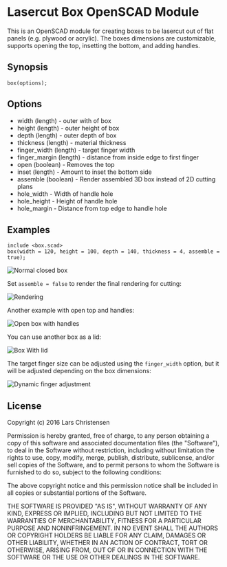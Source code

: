 # Lasercut Box OpenSCAD Module

This is an OpenSCAD module for creating boxes to be lasercut out of flat panels (e.g. plywood or acrylic). The boxes dimensions are customizable, supports opening the top, insetting the bottom, and adding handles.

## Synopsis

```
box(options);
```

## Options

 * width (length) - outer with of box
 * height (length) - outer height of box
 * depth (length) - outer depth of box
 * thickness (length) - material thickness
 * finger_width (length) - target finger width
 * finger_margin (length) - distance from inside edge to first finger
 * open (boolean) - Removes the top
 * inset (length) - Amount to inset the bottom side
 * assemble (boolean) - Render assembled 3D box instead of 2D cutting plans
 * hole_width - Width of handle hole
 * hole_height - Height of handle hole
 * hole_margin - Distance from top edge to handle hole

## Examples

```scad
include <box.scad>
box(width = 120, height = 100, depth = 140, thickness = 4, assemble = true);
```

![Normal closed box](https://github.com/larsch/lasercut-box-openscad/blob/master/box_normal.png)

Set ```assemble = false``` to render the final rendering for cutting:

![Rendering](https://github.com/larsch/lasercut-box-openscad/blob/master/box_normal_cut.png)

Another example with open top and handles:

![Open box with handles](https://github.com/larsch/lasercut-box-openscad/blob/master/box_open_handles.png)

You can use another box as a lid:

![Box With lid](https://github.com/larsch/lasercut-box-openscad/blob/master/box_with_lid.png)

The target finger size can be adjusted using the ```finger_width``` option, but it will be adjusted depending on the box dimensions:

![Dynamic finger adjustment](https://github.com/larsch/lasercut-box-openscad/blob/master/anim.gif)

## License

Copyright (c) 2016 Lars Christensen

Permission is hereby granted, free of charge, to any person obtaining a copy of this software and associated documentation files (the "Software"), to deal in the Software without restriction, including without limitation the rights to use, copy, modify, merge, publish, distribute, sublicense, and/or sell copies of the Software, and to permit persons to whom the Software is furnished to do so, subject to the following conditions:

The above copyright notice and this permission notice shall be included in all copies or substantial portions of the Software.

THE SOFTWARE IS PROVIDED "AS IS", WITHOUT WARRANTY OF ANY KIND, EXPRESS OR IMPLIED, INCLUDING BUT NOT LIMITED TO THE WARRANTIES OF MERCHANTABILITY, FITNESS FOR A PARTICULAR PURPOSE AND NONINFRINGEMENT. IN NO EVENT SHALL THE AUTHORS OR COPYRIGHT HOLDERS BE LIABLE FOR ANY CLAIM, DAMAGES OR OTHER LIABILITY, WHETHER IN AN ACTION OF CONTRACT, TORT OR OTHERWISE, ARISING FROM, OUT OF OR IN CONNECTION WITH THE SOFTWARE OR THE USE OR OTHER DEALINGS IN THE SOFTWARE.

